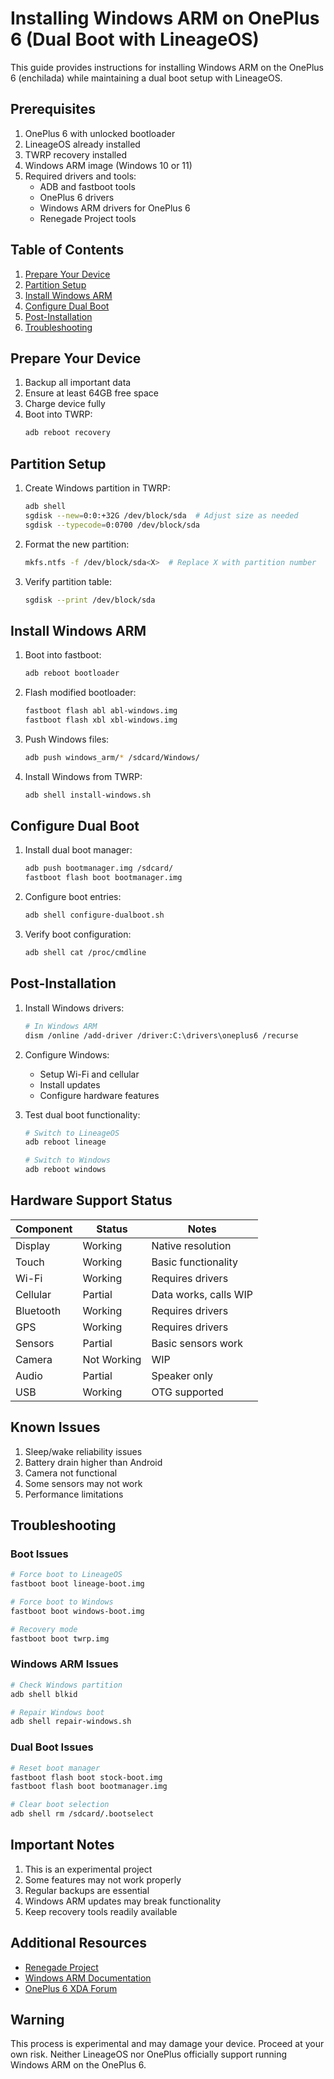 # Installing Windows ARM on OnePlus 6 (Dual Boot with LineageOS)

This guide provides instructions for installing Windows ARM on the OnePlus 6 (enchilada) while maintaining a dual boot setup with LineageOS.

## Prerequisites

1. OnePlus 6 with unlocked bootloader
2. LineageOS already installed
3. TWRP recovery installed
4. Windows ARM image (Windows 10 or 11)
5. Required drivers and tools:
   - ADB and fastboot tools
   - OnePlus 6 drivers
   - Windows ARM drivers for OnePlus 6
   - Renegade Project tools

## Table of Contents

1. [Prepare Your Device](#prepare-your-device)
2. [Partition Setup](#partition-setup)
3. [Install Windows ARM](#install-windows-arm)
4. [Configure Dual Boot](#configure-dual-boot)
5. [Post-Installation](#post-installation)
6. [Troubleshooting](#troubleshooting)

## Prepare Your Device

1. Backup all important data
2. Ensure at least 64GB free space
3. Charge device fully
4. Boot into TWRP:
   ```bash
   adb reboot recovery
   ```

## Partition Setup

1. Create Windows partition in TWRP:
   ```bash
   adb shell
   sgdisk --new=0:0:+32G /dev/block/sda  # Adjust size as needed
   sgdisk --typecode=0:0700 /dev/block/sda
   ```

2. Format the new partition:
   ```bash
   mkfs.ntfs -f /dev/block/sda<X>  # Replace X with partition number
   ```

3. Verify partition table:
   ```bash
   sgdisk --print /dev/block/sda
   ```

## Install Windows ARM

1. Boot into fastboot:
   ```bash
   adb reboot bootloader
   ```

2. Flash modified bootloader:
   ```bash
   fastboot flash abl abl-windows.img
   fastboot flash xbl xbl-windows.img
   ```

3. Push Windows files:
   ```bash
   adb push windows_arm/* /sdcard/Windows/
   ```

4. Install Windows from TWRP:
   ```bash
   adb shell install-windows.sh
   ```

## Configure Dual Boot

1. Install dual boot manager:
   ```bash
   adb push bootmanager.img /sdcard/
   fastboot flash boot bootmanager.img
   ```

2. Configure boot entries:
   ```bash
   adb shell configure-dualboot.sh
   ```

3. Verify boot configuration:
   ```bash
   adb shell cat /proc/cmdline
   ```

## Post-Installation

1. Install Windows drivers:
   ```bash
   # In Windows ARM
   dism /online /add-driver /driver:C:\drivers\oneplus6 /recurse
   ```

2. Configure Windows:
   - Setup Wi-Fi and cellular
   - Install updates
   - Configure hardware features

3. Test dual boot functionality:
   ```bash
   # Switch to LineageOS
   adb reboot lineage

   # Switch to Windows
   adb reboot windows
   ```

## Hardware Support Status

| Component | Status | Notes |
|-----------|--------|-------|
| Display | Working | Native resolution |
| Touch | Working | Basic functionality |
| Wi-Fi | Working | Requires drivers |
| Cellular | Partial | Data works, calls WIP |
| Bluetooth | Working | Requires drivers |
| GPS | Working | Requires drivers |
| Sensors | Partial | Basic sensors work |
| Camera | Not Working | WIP |
| Audio | Partial | Speaker only |
| USB | Working | OTG supported |

## Known Issues

1. Sleep/wake reliability issues
2. Battery drain higher than Android
3. Camera not functional
4. Some sensors may not work
5. Performance limitations

## Troubleshooting

### Boot Issues
```bash
# Force boot to LineageOS
fastboot boot lineage-boot.img

# Force boot to Windows
fastboot boot windows-boot.img

# Recovery mode
fastboot boot twrp.img
```

### Windows ARM Issues
```bash
# Check Windows partition
adb shell blkid

# Repair Windows boot
adb shell repair-windows.sh
```

### Dual Boot Issues
```bash
# Reset boot manager
fastboot flash boot stock-boot.img
fastboot flash boot bootmanager.img

# Clear boot selection
adb shell rm /sdcard/.bootselect
```

## Important Notes

1. This is an experimental project
2. Some features may not work properly
3. Regular backups are essential
4. Windows ARM updates may break functionality
5. Keep recovery tools readily available

## Additional Resources

- [Renegade Project](https://renegade-project.org/)
- [Windows ARM Documentation](https://docs.microsoft.com/windows/arm/)
- [OnePlus 6 XDA Forum](https://forum.xda-developers.com/oneplus-6)

## Warning

This process is experimental and may damage your device. Proceed at your own risk. Neither LineageOS nor OnePlus officially support running Windows ARM on the OnePlus 6.
